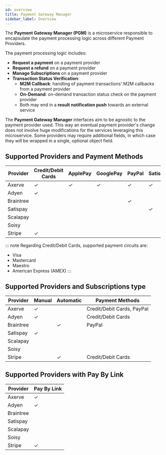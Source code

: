 ```yaml
---
id: overview
title: Payment Gateway Manager
sidebar_label: Overview
---
```

The **Payment Gateway Manager (PGM)** is a microservice responsible to encapsulate the payment processing logic across
different Payment Providers.

The payment processing logic includes:
* **Request a payment** on a payment provider
* **Request a refund** on a payment provider
* **Manage Subscriptions** on a payment provider
* **Transaction Status Verification**:
    - **M2M Callback**: handling of payment transactions' M2M callbacks from a payment provider
    - **On-Demand**: on-demand transaction status check on the payment provider
    - Both may end in a **result notification push** towards an external service

The **Payment Gateway Manager** interfaces aim to be agnostic to the payment provider used.
This way an eventual payment provider's change does not involve huge modifications for the services leveraging this microservice.
Some providers may require additional fields, in which case they will be wrapped in a single, optional object field.

## Supported Providers and Payment Methods

| Provider   | Credit/Debit Cards | ApplePay | GooglePay | PayPal | Satispay | Scalapay | Soisy |
|------------|--------------------|----------|-----------|--------|----------|----------|-------|
| Axerve     | ✓                  | ✓        | ✓         | ✓      | ✓        |          |       |
| Adyen      | ✓                  |          |           |        |          |          |       |
| Braintree  |                    |          |           | ✓      |          |          |       |
| Satispay   |                    |          |           |        | ✓        |          |       |
| Scalapay   |                    |          |           |        |          | ✓        |       |
| Soisy      |                    |          |           |        |          |          | ✓     |
| Stripe     | ✓                  |          |           |        |          |          |       |

::: note
Regarding Credit/Debit Cards, supported payment circuits are:
- Visa
- Mastercard
- Maestro
- American Express (AMEX)
:::

## Supported Providers and Subscriptions type

| Provider  | Manual | Automatic | Payment Methods            |
|-----------|--------|-----------|----------------------------|
| Axerve    | ✓      |           | Credit/Debit Cards, PayPal |
| Adyen     | ✓      |           | Credit/Debit Cards         |
| Braintree |        | ✓         | PayPal                     |
| Satispay  | ✓      |           |                            |
| Scalapay  |        |           |                            |
| Soisy     |        |           |                            |
| Stripe    |        | ✓         | Credit/Debit Cards         |

## Supported Providers with Pay By Link

| Provider  | Pay By Link |
|-----------|-------------|
| Axerve    | ✓           |
| Adyen     | ✓           |
| Braintree |             |
| Satispay  |             |
| Scalapay  |             |
| Soisy     |             |
| Stripe    | ✓           |
